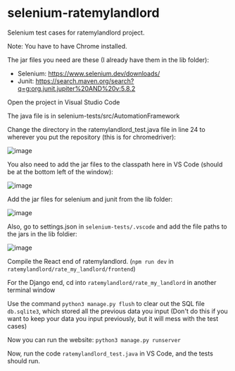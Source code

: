 # selenium-ratemylandlord
Selenium test cases for ratemylandlord project.

Note: You have to have Chrome installed.

The jar files you need are these (I already have them in the lib folder):
- Selenium: https://www.selenium.dev/downloads/
- Junit: https://search.maven.org/search?q=g:org.junit.jupiter%20AND%20v:5.8.2

Open the project in Visual Studio Code

The java file is in selenium-tests/src/AutomationFramework

Change the directory in the ratemylandlord_test.java file in line 24 to wherever you put the repository (this is for chromedriver):

![image](https://user-images.githubusercontent.com/91094317/144691274-4f0cea98-0e37-454d-8bad-f9aa48ddc99d.png)

You also need to add the jar files to the classpath here in VS Code (should be at the bottom left of the window):

![image](https://user-images.githubusercontent.com/91094317/144691919-a228d918-f1db-43d3-80d7-3c02f0649611.png)

Add the jar files for selenium and junit from the lib folder:

![image](https://user-images.githubusercontent.com/91094317/144691977-773443ef-00cb-4a70-aec0-0d2a3b692aef.png)

Also, go to settings.json in ```selenium-tests/.vscode``` and add the file paths to the jars in the lib foldier:

![image](https://user-images.githubusercontent.com/91094317/144692312-17712fee-7c74-465d-89e9-56a85c5cda78.png)

Compile the React end of ratemylandlord. (```npm run dev``` in ```ratemylandlord/rate_my_landlord/frontend```)

For the Django end, cd into ```ratemylandlord/rate_my_landlord``` in another terminal window

Use the command ```python3 manage.py flush``` to clear out the SQL file ```db.sqlite3```, which stored all the previous data you input (Don't do this if you want to keep your data you input previously, but it will mess with the test cases)

Now you can run the website: ```python3 manage.py runserver```

Now, run the code ```ratemylandlord_test.java``` in VS Code, and the tests should run. 


